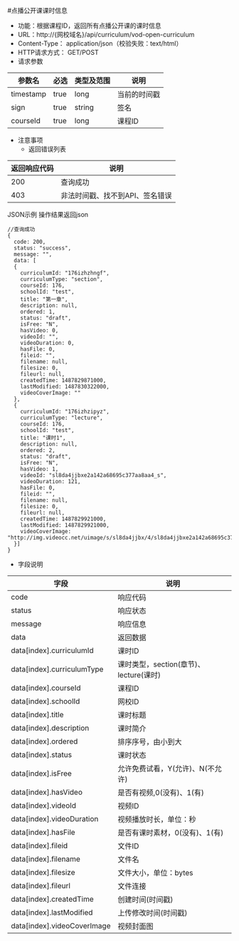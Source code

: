 #点播公开课课时信息
* 功能：根据课程ID，返回所有点播公开课的课时信息
* URL：http://{网校域名}/api/curriculum/vod-open-curriculum
* Content-Type： application/json（校验失败：text/html）
* HTTP请求方式： GET/POST
* 请求参数

|参数名|	必选|	类型及范围|	说明|
|-----|----|------------|------|
|timestamp|	true|	long|	当前的时间戳|
|sign	|true|	string	|签名|
|courseId|	true|	long|	课程ID|


* 注意事项
  * 返回错误列表

| 返回响应代码 | 说明     |
|----------- | -------- |
| 200 | 查询成功 |
| 403 | 非法时间戳、找不到API、签名错误 |

JSON示例
操作结果返回json
````
//查询成功
{
  code: 200,
  status: "success",
  message: "",
  data: [
  {
	curriculumId: "176izhzhngf",
	curriculumType: "section",
	courseId: 176,
	schoolId: "test",
	title: "第一章",
	description: null,
	ordered: 1,
	status: "draft",
	isFree: "N",
	hasVideo: 0,
	videoId: "",
	videoDuration: 0,
	hasFile: 0,
	fileid: "",
	filename: null,
	filesize: 0,
	fileurl: null,
	createdTime: 1487829871000,
	lastModified: 1487830322000,
	videoCoverImage: ""
  },
  {
	curriculumId: "176izhzipyz",
	curriculumType: "lecture",
	courseId: 176,
	schoolId: "test",
	title: "课时1",
	description: null,
	ordered: 2,
	status: "draft",
	isFree: "N",
	hasVideo: 1,
	videoId: "sl8da4jjbxe2a142a68695c377aa8aa4_s",
	videoDuration: 121,
	hasFile: 0,
	fileid: "",
	filename: null,
	filesize: 0,
	fileurl: null,
	createdTime: 1487829921000,
	lastModified: 1487829921000,
	videoCoverImage: "http://img.videocc.net/uimage/s/sl8da4jjbx/4/sl8da4jjbxe2a142a68695c377aa8aa4_1.jpg"
  }]
}
````

* 字段说明

|字段|	说明|
|---|----|
|code|	响应代码|
|status|	响应状态|
|message|	响应信息|
|data|	返回数据|
|data\[index\].curriculumId|课时ID|
|data\[index\].curriculumType|课时类型，section(章节)、lecture(课时)|
|data\[index\].courseId|课程ID|
|data\[index\].schoolId|网校ID|
|data\[index\].title|课时标题|
|data\[index\].description|课时简介|
|data\[index\].ordered|排序序号，由小到大|
|data\[index\].status|课时状态|
|data\[index\].isFree|允许免费试看，Y(允许)、N(不允许)|
|data\[index\].hasVideo|是否有视频,0(没有)、1(有)|
|data\[index\].videoId|视频ID|
|data\[index\].videoDuration|视频播放时长，单位：秒|
|data\[index\].hasFile|是否有课时素材，0(没有)、1(有)|
|data\[index\].fileid|文件ID|
|data\[index\].filename|文件名|
|data\[index\].filesize|文件大小，单位：bytes|
|data\[index\].fileurl|文件连接|
|data\[index\].createdTime|创建时间(时间戳)|
|data\[index\].lastModified|上传修改时间(时间戳)|
|data\[index\].videoCoverImage|视频封面图|